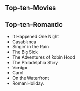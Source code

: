 
## Top-ten-Movies
## Top-ten-Romantic 
- It Happened One Night
- Casablanca
- Singin' in the Rain
- The Big Sick
- The Adventures of Robin Hood
- The Philadelphia Story
- Vertigo 
- Carol
- On the Waterfront
- Roman Holiday.

